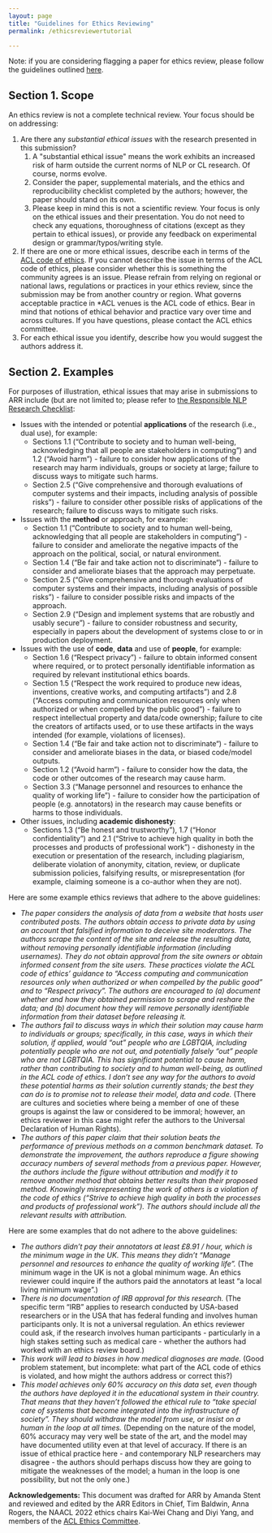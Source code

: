 ```yaml
---
layout: page
title: "Guidelines for Ethics Reviewing"
permalink: /ethicsreviewertutorial

---
```


Note: if you are considering flagging a paper for ethics review, please follow the guidelines outlined [here](https://aclrollingreview.org/ethics-flagging-guidelines/).

## Section 1. Scope

An ethics review is not a complete technical review. Your focus should be on addressing:

1. Are there any *substantial ethical issues* with the research presented in this submission?
   1. A "substantial ethical issue" means the work exhibits an increased risk of harm outside the current norms of NLP or CL research. Of course, norms evolve. 
   2. Consider the paper, supplemental materials, and the ethics and reproducibility checklist completed by the authors; however, the paper should stand on its own. 
   3. Please keep in mind this is not a scientific review. Your focus is only on the ethical issues and their presentation. You do not need to check any equations, thoroughness of citations (except as they pertain to ethical issues), or provide any feedback on experimental design or grammar/typos/writing style.
2. If there are one or more ethical issues, describe each in terms of the [ACL code of ethics](https://www.aclweb.org/portal/content/acl-code-ethics). If you cannot describe the issue in terms of the ACL code of ethics, please consider whether this is something the community agrees is an issue. Please refrain from relying on regional or national laws, regulations or practices in your ethics review, since the submission may be from another country or region. What governs acceptable practice in *ACL venues is the ACL code of ethics. Bear in mind that notions of ethical behavior and practice vary over time and across cultures. If you have questions, please contact the ACL ethics committee.
3. For each ethical issue you identify, describe how you would suggest the authors address it.

## Section 2. Examples

For purposes of illustration, ethical issues that may arise in submissions to ARR include (but are not limited to; please refer to [the Responsible NLP Research Checklist](/responsibleNLPresearch/): 

* Issues with the intended or potential __applications__ of the research (i.e., dual use), for example: 
  * Sections 1.1 (“Contribute to society and to human well-being, acknowledging that all people are stakeholders in computing”) and 1.2 (“Avoid harm”) - failure to consider how applications of the research may harm individuals, groups or society at large; failure to discuss ways to mitigate such harms.
  * Section 2.5 (“Give comprehensive and thorough evaluations of computer systems and their impacts, including analysis of possible risks”) - failure to consider other possible risks of applications of the research; failure to discuss ways to mitigate such risks.
* Issues with the __method__ or approach, for example:
  * Section 1.1 (“Contribute to society and to human well-being, acknowledging that all people are stakeholders in computing”) - failure to consider and ameliorate the negative impacts of the approach on the political, social, or natural environment.
  * Section 1.4 (“Be fair and take action not to discriminate“) - failure to consider and ameliorate biases that the approach may perpetuate.
  * Section 2.5 (“Give comprehensive and thorough evaluations of computer systems and their impacts, including analysis of possible risks”) - failure to consider possible risks and impacts of the approach.
  * Section 2.9 (“Design and implement systems that are robustly and usably secure”) - failure to consider robustness and security, especially in papers about the development of systems close to or in production deployment.
* Issues with the use of __code__, __data__ and use of __people__, for example:
  * Section 1.6 (“Respect privacy”) - failure to obtain informed consent where required, or to protect personally identifiable information as required by relevant institutional ethics boards.
  * Section 1.5 (“Respect the work required to produce new ideas, inventions, creative works, and computing artifacts”) and 2.8 (“Access computing and communication resources only when authorized or when compelled by the public good”) - failure to respect intellectual property and data/code ownership; failure to cite the creators of artifacts used, or to use these artifacts in the ways intended (for example, violations of licenses).
  * Section 1.4 (“Be fair and take action not to discriminate“)  - failure to consider and ameliorate biases in the data, or biased code/model outputs.
  * Section 1.2 (“Avoid harm”) - failure to consider how the data, the code or other outcomes of the research may cause harm.
  * Section 3.3 (“Manage personnel and resources to enhance the quality of working life”) - failure to consider how the participation of people (e.g. annotators) in the research may cause benefits or harms to those individuals.
* Other issues, including __academic dishonesty__:
  * Sections 1.3 (“Be honest and trustworthy”), 1.7 (“Honor confidentiality”) and 2.1 (“Strive to achieve high quality in both the processes and products of professional work”) - dishonesty in the execution or presentation of the research, including plagiarism, deliberate violation of anonymity, citation, review, or duplicate submission policies, falsifying results, or misrepresentation (for example, claiming someone is a co-author when they are not).

Here are some example ethics reviews that adhere to the above guidelines:

* *The paper considers the analysis of data from a website that hosts user contributed posts. The authors obtain access to private data by using an account that  falsified information to deceive site moderators. The authors scrape the content of the site and release the resulting data, without removing personally identifiable information (including usernames). They do not obtain approval from the site owners or obtain informed consent from the site users. These practices violate the ACL code of ethics’ guidance to “Access computing and communication resources only when authorized or when compelled by the public good” and to “Respect privacy”. The authors are encouraged to (a) document whether and how they obtained permission to scrape and reshare the data; and (b) document how they will remove personally identifiable information from their dataset before releasing it.*
* *The authors fail to discuss ways in which their solution may cause harm to individuals or groups; specifically, in this case, ways in which their solution, if applied, would “out” people who are LGBTQIA, including potentially people who are not out, and potentially falsely “out” people who are not LGBTQIA. This has significant potential to cause harm, rather than contributing to society and to human well-being, as outlined in the ACL code of ethics. I don’t see any way for the authors to avoid these potential harms as their solution currently stands; the best they can do is to promise not to release their model, data and code.* (There are cultures and societies where being a member of one of these groups is against the law or considered to be immoral; however, an ethics reviewer in this case might refer the authors to the Universal Declaration of Human Rights).
* *The authors of this paper claim that their solution beats the performance of previous methods on a common benchmark dataset. To demonstrate the improvement, the authors reproduce a figure showing accuracy numbers of several methods from a previous paper. However, the authors include the figure without attribution and modify it to remove another method that obtains better results than their proposed method. Knowingly misrepresenting the work of others is a violation of the code of ethics (“Strive to achieve high quality in both the processes and products of professional work”). The authors should include all the relevant results with attribution.*

Here are some examples that do not adhere to the above guidelines:

* *The authors didn’t pay their annotators at least  £8.91 / hour, which is the minimum wage in the UK. This means they didn’t “Manage personnel and resources to enhance the quality of working life”.* (The minimum wage in the UK is not a global minimum wage. An ethics reviewer could inquire if the authors paid the annotators at least “a local living minimum wage”.)
* *There is no documentation of IRB approval for this research.* (The specific term “IRB” applies to research conducted by USA-based researchers or in the USA that has federal funding and involves human participants only. It is not a universal regulation. An ethics reviewer could ask, if the research involves human participants - particularly in a high stakes setting such as medical care - whether the authors had worked with an ethics review board.)
* *This work will lead to biases in how medical diagnoses are made.* (Good problem statement, but incomplete: what part of the ACL code of ethics is violated, and how might the authors address or correct this?)
* *This model achieves only 60% accuracy on this data set, even though the authors have deployed it in the educational system in their country. That means that they haven’t followed the ethical rule to “take special care of systems that become integrated into the infrastructure of society”. They should withdraw the model from use, or insist on a human in the loop at all times.* (Depending on the nature of the model, 60% accuracy may very well be state of the art, and the model may have documented utility even at that level of accuracy. If there is an issue of ethical practice here - and contemporary NLP researchers may disagree - the authors should perhaps discuss how they are going to mitigate the weaknesses of the model; a human in the loop is one possibility, but not the only one.)

__Acknowledgements:__ This document was drafted for ARR by Amanda Stent and reviewed and edited by the ARR Editors in Chief, Tim Baldwin, Anna Rogers, the NAACL 2022 ethics chairs Kai-Wei Chang and Diyi Yang, and members of the [ACL Ethics Committee](https://www.aclweb.org/adminwiki/index.php?title=Formation_of_the_ACL_Ethics_Committee). 
